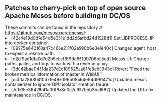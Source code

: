 <H2>Patches to cherry-pick on top of open source Apache Mesos before building in DC/OS</h2>
These commits can be found in the repository at <a href="https://github.com/mesosphere/mesos/">https://github.com/mesosphere/mesos/</a>:
<li>[42e4e19d0d7e54d5e361e1dd2d6afbd24d1928d1] Set LIBPROCESS_IP into docker container.
<li>[09975e642168a47c466e211f02a590b6e3e1e40c] Changed agent_host to expect a relative path.
<li>[d2cf9ac1dfa0d7d2b5ebcf8f9da86190706bb5cd] Mesos UI: Change paths, pailer, and logs to work with a reverse proxy.
<li>[3d042bae0431da237d2c109525ea81fe8eb9943c] Revert "Fixed the broken metrics information of master in WebUI."
<li>[dc01a78680410d7fe49e096508b64e94d991471c] Updated mesos containerizer to ignore GPU isolator creation failure.
<li>[7c1e15e36429f41a30f9a8e0c7c997bbb3bcf887] Updated the UI to fix maintenance in DC/OS.

